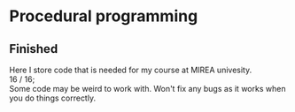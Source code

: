 # Procedural programming

## Finished

Here I store code that is needed for my course at MIREA univesity. \
16 / 16; \
Some code may be weird to work with. Won't fix any bugs as it
works when you do things correctly.
